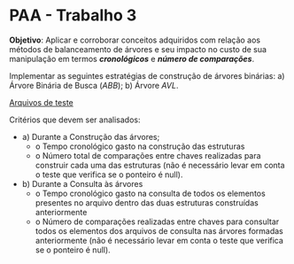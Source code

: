 # PAA - Trabalho 3

**Objetivo**: Aplicar e corroborar conceitos adquiridos com relação aos métodos de balanceamento de árvores e seu impacto no custo de sua manipulação em termos **_cronológicos_** e _**número de comparações**_.

Implementar as seguintes estratégias de construção de árvores binárias:
a) Árvore Binária de Busca (_ABB_);
b) Árvore _AVL_.

[Arquivos de teste](https://drive.google.com/file/d/1Nww_7s6a4Q6k6XtNqJ0O4fMp5UpOMifB/view?usp=sharing)

Critérios que devem ser analisados:

- a) Durante a Construção das árvores;
  - o Tempo cronológico gasto na construção das estruturas
  - o Número total de comparações entre chaves realizadas para construir cada uma das estruturas (não é necessário levar em conta o teste que verifica se o ponteiro é null).
- b) Durante a Consulta às árvores
  - o Tempo cronológico gasto na consulta de todos os elementos presentes no arquivo dentro das duas estruturas construídas  anteriormente
  - o Número de comparações realizadas entre chaves para consultar todos os elementos dos arquivos de consulta nas árvores formadas anteriormente (não é necessário levar em conta o teste que verifica se o ponteiro é null).